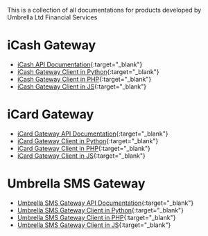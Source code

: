 This is a collection of all documentations for products developed by Umbrella Ltd Financial Services

# iCash Gateway
 - [iCash API Documentation](https://umbrellafs.github.io/iCashGatewayAPIDocs){:target="_blank"}
 - [iCash Gateway Client in Python](https://umbrellafs.github.io/iCashGatewayClientPython){:target="_blank"}
 - [iCash Gateway Client in PHP](https://github.com/umbrellafs/iCashGatewayClientPHP){:target="_blank"}
 - [iCash Gateway Client in JS](https://github.com/umbrellafs/iCashGatewayClientNodeJS){:target="_blank"}

# iCard Gateway
 - [iCard Gateway API Documentation](https://github.com/umbrellafs/iCardAPIDocs){:target="_blank"}
 - [iCard Gateway Client in Python](https://github.com/umbrellafs/iCardGatewayClientPython){:target="_blank"}
 - [iCard Gateway Client in PHP](){:target="_blank"}
 - [iCard Gateway Client in JS](https://github.com/umbrellafs/iCardGatewayClientNodeJS){:target="_blank"}

# Umbrella SMS Gateway
 - [Umbrella SMS Gateway API Documentation](https://github.com/umbrellafs/SMSGatewayDocs){:target="_blank"}
 - [Umbrella SMS Gateway Client in Python](https://github.com/umbrellafs/UmbrellaSMSClientPython){:target="_blank"}
 - [Umbrella SMS Gateway Client in PHP](https://github.com/umbrellafs/UmbrellaSMSClientPHP){:target="_blank"}
 - [Umbrella SMS Gateway Client in JS](https://github.com/umbrellafs/UmbrellaSMSClientNodeJS){:target="_blank"}